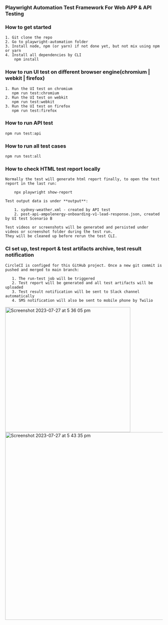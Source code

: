 ### Playwright Automation Test Framework For Web APP & API Testing


### How to get started
    1. Git clone the repo
    2. Go to playwright-automation folder
    3. Install node, npm (or yarn) if not done yet, but not mix using npm or yarn
    4. Install all dependencies by CLI
        npm install


### How to run UI test on different browser engine(chromium | webkit | firefox)
  
    1. Run the UI test on chromium
       npm run test:chromium
    2. Run the UI test on webkit
       npm run test:webkit
    3. Run the UI test on firefox
       npm run test:firefox

### How to run API test

    npm run test:api

### How to run all test cases
   
    npm run test:all  

    
### How to check HTML test report locally
    Normally the test will generate html report finally, to open the test report in the last run:
      
        npx playwright show-report

    Test output data is under **output**:

        1. sydney-weather.xml - created by API test
        2. post-api-ampolenergy-onboarding-v1-lead-response.json, created by UI test Scenario B

    Test videos or screenshots will be generated and persisted under videos or screenshot folder during the test run.
    They will be cleaned up before rerun the test CLI.

### CI set up, test report & test artifacts archive, test result notification
    CircleCI is configed for this GitHub project. Once a new git commit is pushed and merged to main branch:

       1. The run-test job will be triggered
       2. Test report will be generated and all test artifacts will be uploaded
       3. Test result notification will be sent to Slack channel automatically
       4. SMS notification will also be sent to mobile phone by Twilio
<img width="400" alt="Screenshot 2023-07-27 at 5 36 05 pm" src="https://github.com/hujunhaorobert/playwright-automation/assets/10079887/e80ffc82-7fe4-4b66-9808-f753fa6591c4">
<img width="600" alt="Screenshot 2023-07-27 at 5 43 35 pm" src="https://github.com/hujunhaorobert/playwright-automation/assets/10079887/be4157f0-a665-4d4e-a1d5-896bb52dad1e">
